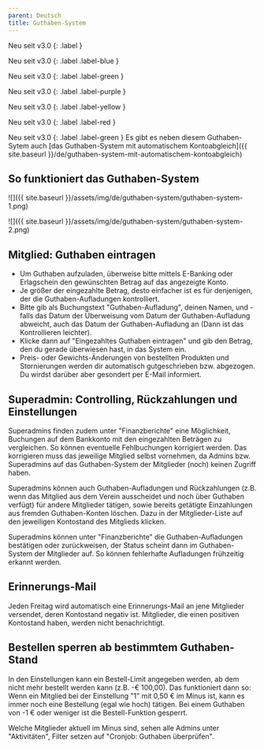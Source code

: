 ```yaml
---
parent: Deutsch
title: Guthaben-System
---
```


Neu seit v3.0
{: .label }

Neu seit v3.0
{: .label .label-blue }

Neu seit v3.0
{: .label .label-green }

Neu seit v3.0
{: .label .label-purple }

Neu seit v3.0
{: .label .label-yellow }

Neu seit v3.0
{: .label .label-red }

Neu seit v3.0
{: .label .label-green }
Es gibt es neben diesem Guthaben-Sytem auch [das Guthaben-System mit automatischem Kontoabgleich]({{ site.baseurl }}/de/guthaben-system-mit-automatischem-kontoabgleich)

## So funktioniert das Guthaben-System

![]({{ site.baseurl }}/assets/img/de/guthaben-system/guthaben-system-1.png)

![]({{ site.baseurl }}/assets/img/de/guthaben-system/guthaben-system-2.png)

## Mitglied: Guthaben eintragen 
* Um Guthaben aufzuladen, überweise bitte mittels E-Banking oder Erlagschein den gewünschten Betrag auf das angezeigte Konto.
* Je größer der eingezahlte Betrag, desto einfacher ist es für denjenigen, der die Guthaben-Aufladungen kontrolliert.
* Bitte gib als Buchungstext "Guthaben-Aufladung", deinen Namen, und - falls das Datum der Überweisung vom Datum der Guthaben-Aufladung abweicht, auch das Datum der Guthaben-Aufladung an (Dann ist das Kontrollieren leichter).
* Klicke dann auf  "Eingezahltes Guthaben eintragen" und gib den Betrag, den du gerade überwiesen hast, in das System ein.
* Preis- oder Gewichts-Änderungen von bestellten Produkten und Stornierungen werden dir automatisch gutgeschrieben bzw. abgezogen. Du wirdst darüber aber gesondert per E-Mail informiert.

## Superadmin: Controlling, Rückzahlungen und Einstellungen
Superadmins finden zudem unter "Finanzberichte" eine Möglichkeit, Buchungen auf dem Bankkonto mit den eingezahlten Beträgen zu vergleichen. So können eventuelle Fehlbuchungen korrigiert werden. Das korrigieren muss das jeweilige Mitglied selbst vornehmen, da Admins bzw. Superadmins auf das Guthaben-System der Mitglieder (noch) keinen Zugriff haben.

Superadmins können auch Guthaben-Aufladungen und Rückzahlungen (z.B. wenn das Mitglied aus dem Verein ausscheidet und noch über Guthaben verfügt) für andere Mitglieder tätigen, sowie bereits getätigte Einzahlungen aus fremden Guthaben-Konten löschen. Dazu in der Mitglieder-Liste auf den jeweiligen Kontostand des Mitglieds klicken.

Superadmins können unter "Finanzberichte" die Guthaben-Aufladungen bestätigen oder zurückweisen, der Status scheint dann im Guthaben-System der Mitglieder auf. So können fehlerhafte Aufladungen frühzeitig erkannt werden.

## Erinnerungs-Mail
Jeden Freitag wird automatisch eine Erinnerungs-Mail an jene Mitglieder versendet, deren Kontostand negativ ist. Mitglieder, die einen positiven Kontostand haben, werden nicht benachrichtigt.

## Bestellen sperren ab bestimmtem Guthaben-Stand
In den Einstellungen kann ein Bestell-Limit angegeben werden, ab dem nicht mehr bestellt werden kann (z.B. -€ 100,00).
Das funktioniert dann so: Wenn ein Mitglied bei der Einstellung "1" mit 0,50 € im Minus ist, kann es immer noch eine Bestellung (egal wie hoch) tätigen. Bei einem Guthaben von -1 € oder weniger ist die Bestell-Funktion gesperrt.

Welche Mitglieder aktuell im Minus sind, sehen alle Admins unter "Aktivitäten", Filter setzen auf "Cronjob: Guthaben überprüfen".
